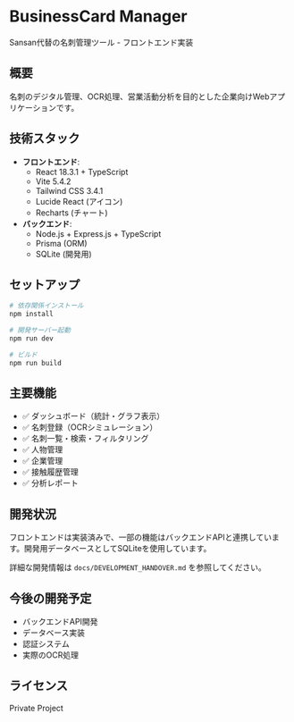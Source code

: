 # BusinessCard Manager

Sansan代替の名刺管理ツール - フロントエンド実装

## 概要

名刺のデジタル管理、OCR処理、営業活動分析を目的とした企業向けWebアプリケーションです。

## 技術スタック

- **フロントエンド**:
  - React 18.3.1 + TypeScript
  - Vite 5.4.2
  - Tailwind CSS 3.4.1
  - Lucide React (アイコン)
  - Recharts (チャート)
- **バックエンド**:
  - Node.js + Express.js + TypeScript
  - Prisma (ORM)
  - SQLite (開発用)

## セットアップ

```bash
# 依存関係インストール
npm install

# 開発サーバー起動
npm run dev

# ビルド
npm run build
```

## 主要機能

- ✅ ダッシュボード（統計・グラフ表示）
- ✅ 名刺登録（OCRシミュレーション）
- ✅ 名刺一覧・検索・フィルタリング
- ✅ 人物管理
- ✅ 企業管理
- ✅ 接触履歴管理
- ✅ 分析レポート

## 開発状況

フロントエンドは実装済みで、一部の機能はバックエンドAPIと連携しています。開発用データベースとしてSQLiteを使用しています。

詳細な開発情報は `docs/DEVELOPMENT_HANDOVER.md` を参照してください。

## 今後の開発予定

- バックエンドAPI開発
- データベース実装
- 認証システム
- 実際のOCR処理

## ライセンス

Private Project